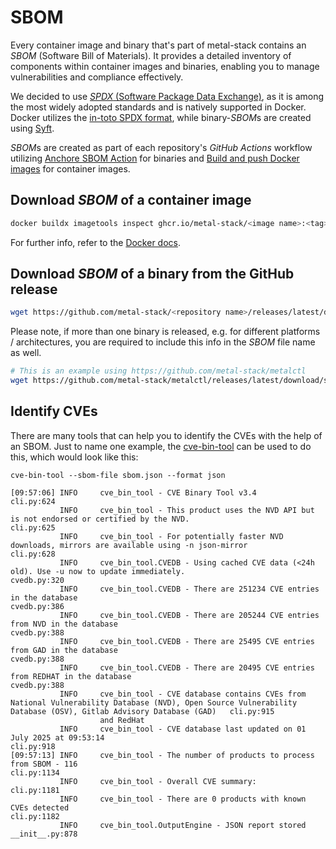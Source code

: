 # SBOM

Every container image and binary that's part of metal-stack contains an _SBOM_ (Software Bill of Materials). It provides
a detailed inventory of components within container images and binaries, enabling you to manage vulnerabilities and
compliance effectively.

We decided to use [_SPDX_ (Software Package Data Exchange)](https://spdx.dev/), as it is among the most widely adopted
standards and is natively supported in Docker. Docker utilizes the
[in-toto SPDX format](https://github.com/in-toto/attestation/blob/main/spec/predicates/spdx.md), while binary-*SBOM*s
are created using [Syft](https://github.com/anchore/syft).

*SBOM*s are created as part of each repository's _GitHub Actions_ workflow utilizing
[Anchore SBOM Action](https://github.com/marketplace/actions/anchore-sbom-action) for binaries and
[Build and push Docker images](https://github.com/marketplace/actions/build-and-push-docker-images) for container
images.

## Download _SBOM_ of a container image

```bash
docker buildx imagetools inspect ghcr.io/metal-stack/<image name>:<tag> --format "{{ json .SBOM.SPDX }}" > sbom.json
```

For further info, refer to the
[Docker docs](https://docs.docker.com/build/metadata/attestations/sbom/#inspecting-sboms).

## Download _SBOM_ of a binary from the GitHub release

```bash
wget https://github.com/metal-stack/<repository name>/releases/latest/download/sbom.json
```

Please note, if more than one binary is released, e.g. for different platforms / architectures, you are required to
include this info in the _SBOM_ file name as well.

```bash
# This is an example using https://github.com/metal-stack/metalctl
wget https://github.com/metal-stack/metalctl/releases/latest/download/sbom-darwin-arm64.json
```

## Identify CVEs

There are many tools that can help you to identify the CVEs with the help of an SBOM. Just to name one example, the
[cve-bin-tool](https://github.com/intel/cve-bin-tool) can be used to do this, which would look like this:

```plain
cve-bin-tool --sbom-file sbom.json --format json 

[09:57:06] INFO     cve_bin_tool - CVE Binary Tool v3.4                                                                                                                              cli.py:624
           INFO     cve_bin_tool - This product uses the NVD API but is not endorsed or certified by the NVD.                                                                        cli.py:625
           INFO     cve_bin_tool - For potentially faster NVD downloads, mirrors are available using -n json-mirror                                                                  cli.py:628
           INFO     cve_bin_tool.CVEDB - Using cached CVE data (<24h old). Use -u now to update immediately.                                                                       cvedb.py:320
           INFO     cve_bin_tool.CVEDB - There are 251234 CVE entries in the database                                                                                              cvedb.py:386
           INFO     cve_bin_tool.CVEDB - There are 205244 CVE entries from NVD in the database                                                                                     cvedb.py:388
           INFO     cve_bin_tool.CVEDB - There are 25495 CVE entries from GAD in the database                                                                                      cvedb.py:388
           INFO     cve_bin_tool.CVEDB - There are 20495 CVE entries from REDHAT in the database                                                                                   cvedb.py:388
           INFO     cve_bin_tool - CVE database contains CVEs from National Vulnerability Database (NVD), Open Source Vulnerability Database (OSV), Gitlab Advisory Database (GAD)   cli.py:915
                    and RedHat                                                                                                                                                                 
           INFO     cve_bin_tool - CVE database last updated on 01 July 2025 at 09:53:14                                                                                             cli.py:918
[09:57:13] INFO     cve_bin_tool - The number of products to process from SBOM - 116                                                                                                cli.py:1134
           INFO     cve_bin_tool - Overall CVE summary:                                                                                                                             cli.py:1181
           INFO     cve_bin_tool - There are 0 products with known CVEs detected                                                                                                    cli.py:1182
           INFO     cve_bin_tool.OutputEngine - JSON report stored                                                                                                                  __init__.py:878
```
